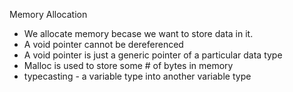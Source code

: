Memory Allocation
- We allocate memory becase we want to store data in it.
- A void pointer cannot be dereferenced
- A void pointer is just a generic pointer of a particular data type
- Malloc is used to store some # of bytes in memory
- typecasting - a variable type into another variable type
